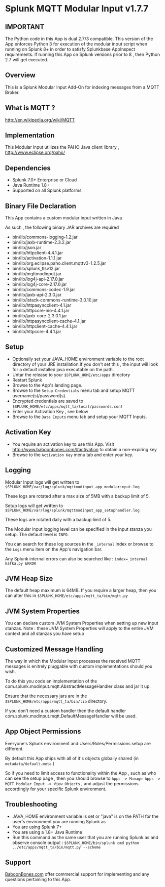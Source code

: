 # Splunk MQTT Modular Input v1.7.7

## IMPORTANT

The Python code in this App is dual 2.7/3 compatible.
This version of the App enforces Python 3 for execution of the modular input script when running on Splunk 8+ in order to satisfy Splunkbase AppInspect requirements.
If running this App on Splunk versions prior to 8 , then Python 2.7 will get executed.

## Overview

This is a Splunk Modular Input Add-On for indexing messages from a MQTT Broker.

## What is MQTT ?

http://en.wikipedia.org/wiki/MQTT

## Implementation

This Modular Input utilizes the PAHO Java client library , http://www.eclipse.org/paho/

## Dependencies

* Splunk 7.0+ Enterprise or Cloud
* Java Runtime 1.8+
* Supported on all Splunk platforms

## Binary File Declaration

This App contains a custom modular input written in Java

As such , the following binary JAR archives are required

* bin/lib/commons-logging-1.2.jar
* bin/lib/jaxb-runtime-2.3.2.jar
* bin/lib/json.jar
* bin/lib/httpclient-4.4.1.jar
* bin/lib/activation-1.1.1.jar
* bin/lib/org.eclipse.paho.client.mqttv3-1.2.5.jar
* bin/lib/splunk_tlsv12.jar
* bin/lib/mqttmodinput.jar
* bin/lib/log4j-api-2.17.0.jar
* bin/lib/log4j-core-2.17.0.jar
* bin/lib/commons-codec-1.9.jar
* bin/lib/jaxb-api-2.3.0.jar
* bin/lib/istack-commons-runtime-3.0.10.jar
* bin/lib/httpasyncclient-4.1.jar
* bin/lib/httpcore-nio-4.4.1.jar
* bin/lib/jaxb-core-2.3.0.1.jar
* bin/lib/httpasyncclient-cache-4.1.jar
* bin/lib/httpclient-cache-4.4.1.jar
* bin/lib/httpcore-4.4.1.jar

## Setup

* Optionally set your JAVA_HOME environment variable to the root directory of your JRE installation.If you don't set this , the input will look for a default installed java executable on the path.
* Untar the release to your `$SPLUNK_HOME/etc/apps` directory
* Restart Splunk
* Browse to the App's landing page.
* Browse to the `Setup Credentials` menu tab and setup MQTT username(s)/password(s).
* Encrypted credentials are saved to `$SPLUNK_HOME/etc/apps/mqtt_ta/local/passwords.conf`
* Enter your Activation Key , see below
* Browse to the `Data Inputs` menu tab and setup your MQTT Inputs.

## Activation Key

* You require an activation key to use this App. Visit http://www.baboonbones.com/#activation to obtain a non-expiring key
* Browse to the `Activation Key` menu tab and enter your key.

## Logging

Modular Input logs will get written to `$SPLUNK_HOME/var/log/splunk/mqttmodinput_app_modularinput.log`

These logs are rotated after a max size of 5MB with a backup limit of 5.

Setup logs will get written to `$SPLUNK_HOME/var/log/splunk/mqttmodinput_app_setuphandler.log`

These logs are rotated daily with a backup limit of 5.

The Modular Input logging level can be specified in the input stanza you setup. The default level is `INFO`.

You can search for these log sources in the `_internal` index or browse to the `Logs` menu item on the App's navigation bar.

Any Splunk internal errors can also be searched like : `index=_internal kafka.py ERROR`

## JVM Heap Size

The default heap maximum is 64MB.
If you require a larger heap, then you can alter this in `$SPLUNK_HOME/etc/apps/mqtt_ta/bin/mqtt.py`

## JVM System Properties

You can declare custom JVM System Properties when setting up new input stanzas.
Note : these JVM System Properties will apply to the entire JVM context and all stanzas you have setup

## Customized Message Handling

The way in which the Modular Input processes the received MQTT messages is enitrely pluggable with custom implementations should you wish.

To do this you code an implementation of the com.splunk.modinput.mqtt.AbstractMessageHandler class and jar it up.

Ensure that the necessary jars are in the `$SPLUNK_HOME/etc/apps/mqtt_ta/bin/lib` directory.

If you don't need a custom handler then the default handler com.splunk.modinput.mqtt.DefaultMessageHandler will be used.

## App Object Permissions

Everyone's Splunk environment and Users/Roles/Permissions setup are different.

By default this App ships with all of it's objects globally shared (in `metadata/default.meta` )

So if you need to limit access to functionality within the App , such as who can see the setup page , then you should browse to  `Apps -> Manage Apps -> MQTT Modular Input -> View Objects` , and adjust the permissions accordingly for your specific Splunk environment.

## Troubleshooting

* JAVA_HOME environment variable is set or "java" is on the PATH for the user's environment you are running Splunk as
* You are using Splunk 7+
* You are using a 1.8+ Java Runtime
* Run this command as the same user that you are running Splunk as and observe console output : `$SPLUNK_HOME/bin/splunk cmd python ../etc/apps/mqtt_ta/bin/mqtt.py --scheme`

## Support

[BaboonBones.com](http://www.baboonbones.com#support) offer commercial support for implementing and any questions pertaining to this App.


